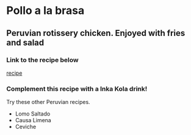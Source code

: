 # Pollo a la brasa
## Peruvian rotissery chicken. Enjoyed with fries and salad
### Link to the recipe below
[recipe](https://www.daringgourmet.com/pollo-la-brasa-peruvian-roasted-chicken/)

### Complement this recipe with a Inka Kola drink!

Try these other Peruvian recipes.
<ul>
    <li>Lomo Saltado</li>
    <li>Causa Limena</li>
    <li>Ceviche</li>
</ul>